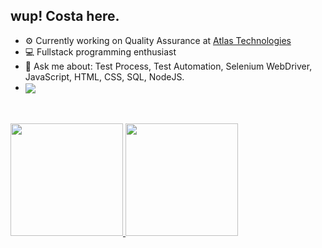 ## wup! Costa here.

- ⚙ Currently working on Quality Assurance at [Atlas Technologies](https://github.com/henriquecostas/atlastechnol)
- 💻 Fullstack programming enthusiast
- 💬 Ask me about: Test Process, Test Automation, Selenium WebDriver, JavaScript, HTML, CSS, SQL, NodeJS.
- <a href="https://linkedin.com/in/henriquecostas"> <img align="center" src="https://img.shields.io/badge/-henriquecostas-05122A?style=flat&logo=linkedin"/></a>


<br>
<br>

<div>
  <a href="https://github.com/henriquecostas">
  <img height="180em" src="https://github-readme-stats.vercel.app/api?username=henriquecostas&show_icons=true&theme=dark&include_all_commits=true&count_private=true"/>
  <img height="180em" src="https://github-readme-stats.vercel.app/api/top-langs/?username=henriquecostas&layout=compact&langs_count=7&theme=dark"/>
</a>
 </div>
 
<br>
<br>



 
 
 
